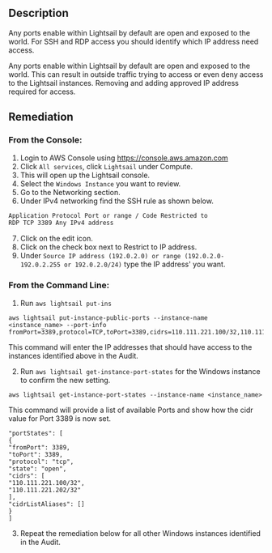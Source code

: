 ## Description

Any ports enable within Lightsail by default are open and exposed to the world. For SSH and RDP access you should identify which IP address need access.

Any ports enable within Lightsail by default are open and exposed to the world. This can result in outside traffic trying to access or even deny access to the Lightsail instances. Removing and adding approved IP address required for access.

## Remediation

### From the Console:

1. Login to AWS Console using https://console.aws.amazon.com
2. Click `All services`, click `Lightsail` under Compute.
3. This will open up the Lightsail console.
4. Select the `Windows Instance` you want to review.
5. Go to the Networking section.
6. Under IPv4 networking find the SSH rule as shown below.

```bash
Application Protocol Port or range / Code Restricted to
RDP TCP 3389 Any IPv4 address
```

7. Click on the edit icon.
8. Click on the check box next to Restrict to IP address.
9. Under `Source IP address (192.0.2.0) or range (192.0.2.0-192.0.2.255 or 192.0.2.0/24)` type the IP address' you want.

###  From the Command Line:

1. Run `aws lightsail put-ins`

```
aws lightsail put-instance-public-ports --instance-name <instance_name> --port-info
fromPort=3389,protocol=TCP,toPort=3389,cidrs=110.111.221.100/32,110.111.221.202/32
```

This command will enter the IP addresses that should have access to the instances identified above in the Audit.

2. Run `aws lightsail get-instance-port-states` for the Windows instance to confirm the new setting.

```
aws lightsail get-instance-port-states --instance-name <instance_name>
```

This command will provide a list of available Ports and show how the cidr value for Port 3389 is now set.

```
"portStates": [
{
"fromPort": 3389,
"toPort": 3389,
"protocol": "tcp",
"state": "open",
"cidrs": [
"110.111.221.100/32",
"110.111.221.202/32"
],
"cidrListAliases": []
}
]
```

3. Repeat the remediation below for all other Windows instances identified in the Audit.